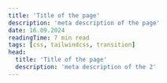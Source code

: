 ```yaml
---
title: 'Title of the page'
description: 'meta description of the page'
date: 16.09.2024
readingTime: 7 min read
tags: [css, tailwindcss, transition]
head:
  title: 'Title of the page'
  description: 'meta description of the 2'
---
```

